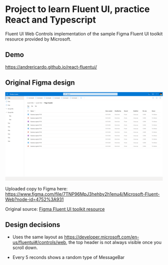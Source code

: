 # Project to learn Fluent UI, practice React and Typescript

Fluent UI Web Controls implementation of the sample Figma Fluent UI toolkit resource provided by Microsoft.

## Demo

https://andrericardo.github.io/react-fluentui/

## Original Figma design

![Figma screenshot 4](images/figma-example-4.png)

Uploaded copy to Figma here:
https://www.figma.com/file/7TNP96MpJ3hehby2h1enu4/Microsoft-Fluent-Web?node-id=4752%3A931

Original source:
[Figma Fluent UI toolkit resource](https://developer.microsoft.com/en-us/fluentui#/resources)

## Design decisions

- Uses the same layout as https://developer.microsoft.com/en-us/fluentui#/controls/web,
  the top header is not always visible once you scroll down.

- Every 5 reconds shows a random type of MessageBar
